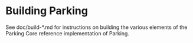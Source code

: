 Building Parking
=============

See doc/build-*.md for instructions on building the various
elements of the Parking Core reference implementation of Parking.
